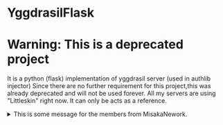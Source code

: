 # YggdrasilFlask

# Warning: This is a deprecated project

It is a python (flask) implementation of yggdrasil server (used in authlib injector)
Since there are no further requirement for this project,this was already deprecated and will not be used forever.
All my servers are using "Littleskin" right now.
It can only be acts as a reference.

<details>
<summary>This is some message for the members from MisakaNework.</summary>
Hmm... this is T2 speaking.<br>
This project is originally acts as a self-implemented python version as yggdrasil in Python.<br>
Since this project is written by myself, <br>
I would have a better knowledge of my code and I can edit the code to achieve custom function such as the compatibility to a Flarum forum authentication system.<br>
However, some member might know, one of the manager come back,<br>
and shut the project down by defining this into a <span class="color: red">"useless project"</span> and give a very complicated solution (both on code and user) based on a php-based opensource project.<br>
Hence, this project is deprecated forever and only a few people know the existance of this project.
</details>
